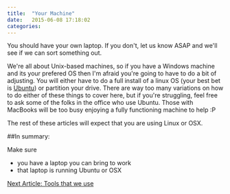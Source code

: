 ```yaml
---
title:  "Your Machine"
date:   2015-06-08 17:18:02
categories: 
---
```


You should have your own laptop. If you don't, let us know ASAP and we'll see if we can sort something out. 

We're all about Unix-based machines, so if you have a Windows machine and its your prefered OS then I'm afraid you're going to have to do a bit of adjusting. You will either have to do a full install of a linux OS (your best bet is [Ubuntu](http://www.ubuntu.com/)) or partition your drive. There are way too many variations on how to do either of these things to cover here, but if you're struggling, feel free to ask some of the folks in the office who use Ubuntu. Those with MacBooks will be too busy enjoying a fully functioning machine to help :P 

The rest of these articles will expect that you are using Linux or OSX.

##In summary:

Make sure

* you have a laptop you can bring to work
* that laptop is running Ubuntu or OSX

[Next Article: Tools that we use](/wow/2015/06/09/tools.html)